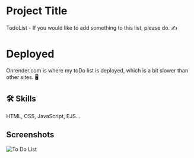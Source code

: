 
# Project Title

TodoList - If you would like to add something to this list, please do. :writing_hand:

# Deployed
Onrender.com is where my toDo list is deployed, which is a bit slower than other sites. :desktop_computer:

## 🛠 Skills
HTML, CSS, JavaScript, EJS...


## Screenshots

![To Do List](https://github.com/BircanAli/todolist-completed/assets/105841521/250ed446-73b7-4b29-991c-5d7c12ee405e)

